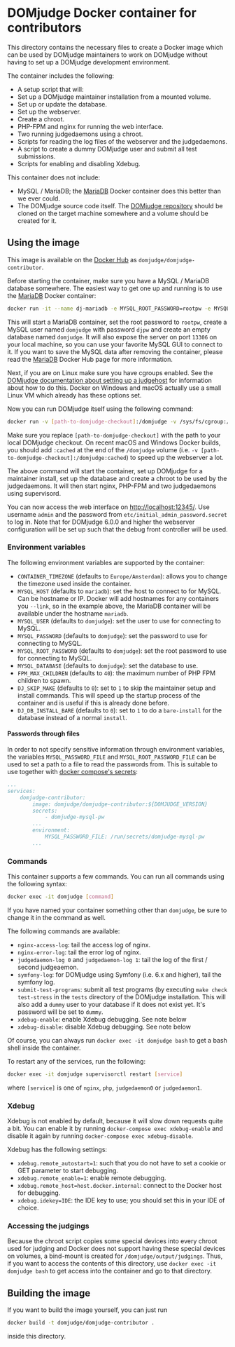 # DOMjudge Docker container for contributors

This directory contains the necessary files to create a Docker image which can be used by DOMjudge maintainers to work on DOMjudge without having to set up a DOMjudge development environment.

The container includes the following:

* A setup script that will:
 * Set up a DOMjudge maintainer installation from a mounted volume.
 * Set up or update the database.
 * Set up the webserver.
 * Create a chroot.
* PHP-FPM and nginx for running the web interface.
* Two running judgedaemons using a chroot.
* Scripts for reading the log files of the webserver and the judgedaemons.
* A script to create a dummy DOMjudge user and submit all test submissions.
* Scripts for enabling and disabling Xdebug.

This container does not include:

* MySQL / MariaDB; the [MariaDB](https://hub.docker.com/r/_/mariadb/) Docker container does this better than we ever could.
* The DOMjudge source code itself. The [DOMjudge repository](https://github.com/domjudge/domjudge) should be cloned on the target machine somewhere and a volume should be created for it.

## Using the image

This image is available on the [Docker Hub](https://hub.docker.com) as `domjudge/domjudge-contributor`.

Before starting the container, make sure you have a MySQL / MariaDB database somewhere. The easiest way to get one up and running is to use the [MariaDB](https://hub.docker.com/r/_/mariadb/) Docker container:

```bash
docker run -it --name dj-mariadb -e MYSQL_ROOT_PASSWORD=rootpw -e MYSQL_USER=domjudge -e MYSQL_PASSWORD=djpw -e MYSQL_DATABASE=domjudge -p 13306:3306 mariadb --max-connections=1000
```

This will start a MariaDB container, set the root password to `rootpw`, create a MySQL user named `domjudge` with password `djpw` and create an empty database named `domjudge`. It will also expose the server on port `13306` on your local machine, so you can use your favorite MySQL GUI to connect to it. If you want to save the MySQL data after removing the container, please read the [MariaDB](https://hub.docker.com/r/_/mariadb/) Docker Hub page for more information.

Next, if you are on Linux make sure you have cgroups enabled. See the [DOMjudge documentation about setting up a judgehost](https://www.domjudge.org/docs/manual/master/install-judgehost.html#linux-control-groups) for information about how to do this. Docker on Windows and macOS actually use a small Linux VM which already has these options set.

Now you can run DOMjudge itself using the following command:

```bash
docker run -v [path-to-domjudge-checkout]:/domjudge -v /sys/fs/cgroup:/sys/fs/cgroup:ro --link dj-mariadb:mariadb -it -e MYSQL_HOST=mariadb -e MYSQL_USER=domjudge -e MYSQL_DATABASE=domjudge -e MYSQL_PASSWORD=djpw -e MYSQL_ROOT_PASSWORD=rootpw -p 12345:80 --name domjudge --privileged domjudge/domjudge-contributor
```

Make sure you replace `[path-to-domjudge-checkout]` with the path to your local DOMjudge checkout. On recent macOS and Windows Docker builds, you should add `:cached` at the end of the `/domjudge` volume (i.e. `-v [path-to-domjudge-checkout]:/domjudge:cached`) to speed up the webserver a lot.

The above command will start the container, set up DOMjudge for a maintainer install, set up the database and create a chroot to be used by the judgedaemons. It will then start nginx, PHP-FPM and two judgedaemons using supervisord.

You can now access the web interface on [http://localhost:12345/](http://localhost:12345/). Use username `admin` and the password from `etc/initial_admin_password.secret` to log in. Note that for DOMjudge 6.0.0 and higher the webserver configuration will be set up such that the debug front controller will be used.

### Environment variables

The following environment variables are supported by the container:

* `CONTAINER_TIMEZONE` (defaults to `Europe/Amsterdam`): allows you to change the timezone used inside the container.
* `MYSQL_HOST` (defaults to `mariadb`): set the host to connect to for MySQL. Can be hostname or IP. Docker will add hostnames for any containers you `--link`, so in the example above, the MariaDB container will be available under the hostname `mariadb`.
* `MYSQL_USER` (defaults to `domjudge`): set the user to use for connecting to MySQL.
* `MYSQL_PASSWORD` (defaults to `domjudge`): set the password to use for connecting to MySQL.
* `MYSQL_ROOT_PASSWORD` (defaults to `domjudge`): set the root password to use for connecting to MySQL.
* `MYSQL_DATABASE` (defaults to `domjudge`): set the database to use.
* `FPM_MAX_CHILDREN` (defaults to `40`): the maximum number of PHP FPM children to spawn.
* `DJ_SKIP_MAKE` (defaults to `0`): set to `1` to skip the maintainer setup and install commands. This will speed up the startup process of the container and is useful if this is already done before.
* `DJ_DB_INSTALL_BARE` (defaults to `0`): set to `1` to do a `bare-install` for the database instead of a normal `install`.

#### Passwords through files

In order to not specify sensitive information through environment variables, the variables `MYSQL_PASSWORD_FILE` and `MYSQL_ROOT_PASSWORD_FILE` can be used to set a path to a file to read the passwords from. This is suitable to use together with [docker compose's secrets](https://docs.docker.com/compose/compose-file/#secrets-configuration-reference):

```yml
...
services:
    domjudge-contributor:
        image: domjudge/domjudge-contributor:${DOMJUDGE_VERSION}
        secrets:
            - domjudge-mysql-pw
        ...
        environment:
            MYSQL_PASSWORD_FILE: /run/secrets/domjudge-mysql-pw
        ...
```

### Commands

This container supports a few commands. You can run all commands using the following syntax:

```bash
docker exec -it domjudge [command]
```

If you have named your container something other than `domjudge`, be sure to change it in the command as well.

The following commands are available:

* `nginx-access-log`: tail the access log of nginx.
* `nginx-error-log`: tail the error log of nginx.
* `judgedaemon-log 0` and `judgedaemon-log 1`: tail the log of the first / second judgeaemon.
* `symfony-log`: for DOMjudge using Symfony (i.e. 6.x and higher), tail the symfony log.
* `submit-test-programs`: submit all test programs (by executing `make check test-stress` in the `tests` directory of the DOMjudge installation. This will also add a `dummy` user to your database if it does not exist yet. It's password will be set to `dummy`.
* `xdebug-enable`: enable Xdebug debugging. See note below
* `xdebug-disable`: disable Xdebug debugging. See note below

Of course, you can always run `docker exec -it domjudge bash` to get a bash shell inside the container.

To restart any of the services, run the following:

```bash
docker exec -it domjudge supervisorctl restart [service]
```

where `[service]` is one of `nginx`, `php`, `judgedaemon0` or `judgedaemon1`.

### Xdebug

Xdebug is not enabled by default, because it will slow down requests quite a bit. You can enable it by running `docker-compose exec xdebug-enable` and disable it again
by running `docker-compose exec xdebug-disable`.

Xdebug has the following settings:

* `xdebug.remote_autostart=1`: such that you do not have to set a cookie or GET parameter to start debugging.
* `xdebug.remote_enable=1`: enable remote debugging.
* `xdebug.remote_host=host.docker.internal`: connect to the Docker host for debugging.
* `xdebug.idekey=IDE`: the IDE key to use; you should set this in your IDE of choice.

### Accessing the judgings

Because the chroot script copies some special devices into every chroot used for judging and Docker does not support having these special devices on volumes, a bind-mount is created for `/domjudge/output/judgings`. Thus, if you want to access the contents of this directory, use `docker exec -it domjudge bash` to get access into the container and go to that directory.

## Building the image

If you want to build the image yourself, you can just run

```bash
docker build -t domjudge/domjudge-contributor .
```

inside this directory.
